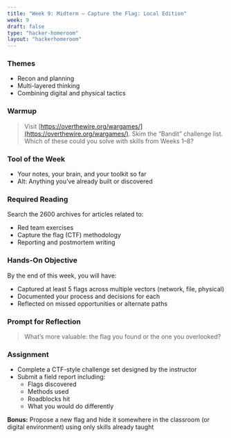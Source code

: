 ```yaml
---
title: "Week 9: Midterm – Capture the Flag: Local Edition"
week: 9
draft: false
type: "hacker-homeroom"
layout: "hackerhomeroom"
---
```


### Themes

- Recon and planning
- Multi-layered thinking
- Combining digital and physical tactics

### Warmup

> Visit [https://overthewire.org/wargames/](https://overthewire.org/wargames/). Skim the “Bandit” challenge list. Which of these could you solve with skills from Weeks 1–8?

### Tool of the Week

- Your notes, your brain, and your toolkit so far
- Alt: Anything you’ve already built or discovered

### Required Reading

Search the 2600 archives for articles related to:
- Red team exercises
- Capture the flag (CTF) methodology
- Reporting and postmortem writing

### Hands-On Objective

By the end of this week, you will have:

- Captured at least 5 flags across multiple vectors (network, file, physical)
- Documented your process and decisions for each
- Reflected on missed opportunities or alternate paths

### Prompt for Reflection

> What’s more valuable: the flag you found or the one you overlooked?

### Assignment

- Complete a CTF-style challenge set designed by the instructor
- Submit a field report including:
  - Flags discovered
  - Methods used
  - Roadblocks hit
  - What you would do differently

**Bonus:** Propose a new flag and hide it somewhere in the classroom (or digital environment) using only skills already taught
